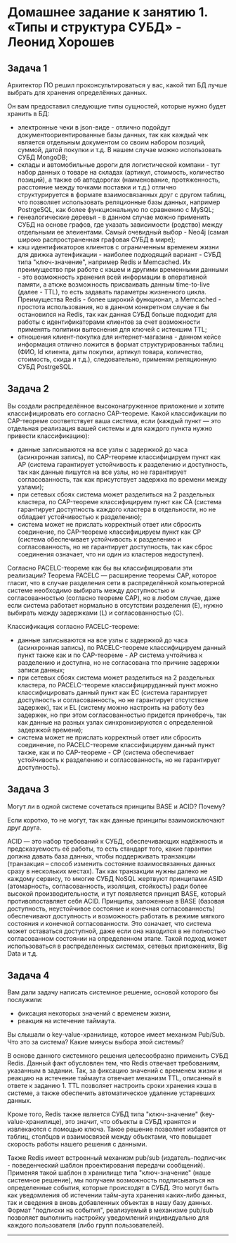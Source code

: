 # Домашнее задание к занятию 1. «Типы и структура СУБД» - Леонид Хорошев

## Задача 1

Архитектор ПО решил проконсультироваться у вас, какой тип БД 
лучше выбрать для хранения определённых данных.

Он вам предоставил следующие типы сущностей, которые нужно будет хранить в БД:
- электронные чеки в json-виде - отлично подойдут документоориентированные базы данных, так как каждый чек является отдельным документом со своим набором позиций, суммой, датой покупки и т.д. В нашем случае можно использовать СУБД MongoDB;
- склады и автомобильные дороги для логистической компани - тут набор данных о товаре на складах (артикул, стоимость, количество позиций), а также об автодорогах (наименование, протяженность, расстояние между точками поставки и т.д.) отлично структурируется в формате взаимосвязанных друг с другом таблиц, что позволяет использовать реляционные базы данных, например PostrgeSQL, как более функциональную по сравнению с MySQL;
- генеалогические деревья - в данном случае можно применить СУБД на основе графов, где указать зависимости (родство) между отдельными ее элеиентами. Самый очевидный выбор - Neo4j (самая широко распространенная графовая СУБД в мире); 
- кэш идентификаторов клиентов с ограниченным временем жизни для движка аутенфикации - наиболее подходящий вариант - СУБД типа "ключ-значение", например Redis и Memcached. Их преимущество при работе с кэшем и другими временными данными - это возможность хранения всей информации в оперативной памяти, а аткже возможность присваивать данным time-to-live (далее - TTL), то есть задавать параметры жизненного цикла. Преимущества Redis - более широкий функционал, а Memcached - простота использования, но в данном конкретном случае я бы остановился на Redis, так как данная СУБД больше подходит для работы с идентификаторами клиентов за счет возможности применять политики вытеснения для ключей с истекшим TTL;
- отношения клиент-покупка для интернет-магазина - данном кейсе информация отлично ложится в формат структурированных таблиц (ФИО, Id клиента, даты покупки, артикул товара, количество, стоимость, скида и т.д.), следовательно, применям реляционную СУБД  PostrgeSQL.

## Задача 2

Вы создали распределённое высоконагруженное приложение и хотите классифицировать его согласно 
CAP-теореме. Какой классификации по CAP-теореме соответствует ваша система, если 
(каждый пункт — это отдельная реализация вашей системы и для каждого пункта нужно привести классификацию):

- данные записываются на все узлы с задержкой до часа (асинхронная запись), по CAP-теореме классифицируем пункт как AP (система гарантирует устойчивость к разделению и доступность, так как данные пишутся на все узлы, но не гарантирует согласованность, так как присутствует задержка по времени между узлами);
- при сетевых сбоях система может разделиться на 2 раздельных кластера, по CAP-теореме классифицируем пункт как СA (система гарантирует доступность каждого кластера в отдельности, но не обладает устойчивостью к разделению);
- система может не прислать корректный ответ или сбросить соединение, по CAP-теореме классифицируем пункт как СP (система обеспечивает устойчивость к разделению и согласованность, но не гарантирует доступность, так как сброс соединения означает, что ни один из кластеров недоступен).

Согласно PACELC-теореме как бы вы классифицировали эти реализации?
Теорема PACELC — расширение теоремы CAP, которое гласит, что в случае разделения сети в распределённой компьютерной системе необходимо выбирать между доступностью и согласованностью (согласно теореме CAP), но в любом случае, даже если система работает нормально в отсутствии разделения (E), нужно выбирать между задержками (L) и согласованностью (C).

Классификация согласно PACELC-теореме:

- данные записываются на все узлы с задержкой до часа (асинхронная запись), по PACELC-теореме классифицируем данный пункт также как и по CAP-теореме - AP    система учтойчива к разделению и доступна, но не согласована тпо причине задержки записи данных;
- при сетевых сбоях система может разделиться на 2 раздельных кластера, по PACELC-теореме классифицируданный пункт можно классифицировать данный пункт как EC (система гарантирует доступность и согласованность, но не гарантирует отсутствие задержек), так и EL (систему можно настроить на работу без задержек, но при этом согласованностью придется принебречь, так как данные на разных узлах синхронизируются с определенной задержкой времени);
- система может не прислать корректный ответ или сбросить соединение, по PACELC-теореме классифицируем данный пункт также, как и по CAP-теореме -  СP (система обеспечивает устойчивость к разделению и согласованность, но не гарантирует доступность).

## Задача 3

Могут ли в одной системе сочетаться принципы BASE и ACID? Почему? 

Если коротко, то не могут, так как данные принципы взаимоисключают друг друга.

ACID — это набор требований к СУБД, обеспечивающих надёжность и предсказуемость её работы, то есть стандарт того, какие гарантии должна давать база данных, чтобы поддерживать транзакции (транзакция – способ изменить состояние взаимосвязанных данных сразу в нескольких местах). Так как транзакции нужны далеко не каждому сервису, то многие СУБД NoSQL жертвуют принципами ASID (атомарность, согласованность, изоляция, стойкость) ради более высокой производительности, и тут появляется принцип BASE, который противопоставляет себя ACID. Принципы, заложенные в BASE (базовая доступность, неустойчивое состояние и конечная согласованность) обеспечивают доступность и возможность работать в режиме мягкого состояния и конечной согласованности. Это означает, что система может оставаться доступной, даже если она находится в не полностью согласованном состоянии на определенном этапе. Такой подход может использоваться в распределенных системах, сетевых приложениях, Big Data и т.д.




## Задача 4

Вам дали задачу написать системное решение, основой которого бы послужили:

- фиксация некоторых значений с временем жизни,
- реакция на истечение таймаута.

Вы слышали о key-value-хранилище, которое имеет механизм Pub/Sub. 
Что это за система? Какие минусы выбора этой системы?

В основе данного системного решения целесообразно применить СУБД Redis. Данный факт обусловлен тем, что Redis отвечает требованиям, указанным в задании. Так, за фиксацию значений с временем жизни и реакцию на истечение таймаута отвечает механизм TTL, описанный в ответе к заданию 1. TTL позволяет настроить сроки хранения кэша в системе, а также обеспечить автоматическое удаление устаревших данных.

Кроме того, Redis также является СУБД типа "ключ-значение" (key-value-хранилище), это значит, что объекты в СУБД хранятся и извлекаются с помощью ключа. Такое решение позволяет избавится от таблиц, столбцов и взаимосвязей между объектами, что повышает скорость работы нашего решения с данными. 

Также Redis имеет встроенный механизм pub/sub (издатель-подписчик - поведенческий шаблон проектирования передачи сообщений). Применяя такой шаблон в хранилище типа "ключ-значение" (наше системное решение), мы получаем возможность подписываться на определенные события, которые происходят в СУБД. Это могут быть как уведомления об истечении тайм-аута хранения каких-либо данных, так и сведения в вновь добавленных объектах в нашу базу данных. Формат "подписки на события", реализуемый в механизме pub/sub позволяет выполнить настройку уведомлений индивидуально для каждого пользователя (либо групп пользователей).


---

